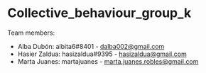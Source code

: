 # Collective_behaviour_group_k

Team members: 
  - Alba Dubón: albita6#8401 - dalba002@gmail.com
  - Hasier Zaldua: hasizaldua#9395 - hasizaldua@gmail.com
  - Marta Juanes: martajuanes - marta.juanes.robles@gmail.com
